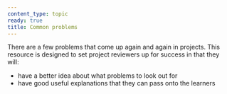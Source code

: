 ```yaml
---
content_type: topic
ready: true
title: Common problems
---
```


There are a few problems that come up again and again in projects. This resource is designed to set project reviewers up for success in that they will:

- have a better idea about what problems to look out for
- have good useful explanations that they can pass onto the learners 